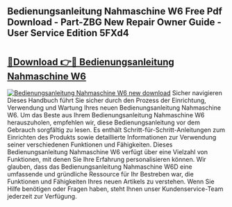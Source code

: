 ## Bedienungsanleitung Nahmaschine W6 Free Pdf Download - Part-ZBG New Repair Owner Guide - User Service Edition 5FXd4

# <h2><a href="http://df0omhv.blite.top/?on=Bedienungsanleitung+Nahmaschine+W6">🔗Download 👉🔴 Bedienungsanleitung Nahmaschine W6</a></h2>

[![Bedienungsanleitung Nahmaschine W6 new download](https://i.imgur.com/lujVjoI.png)](http://df0omhv.blite.top/?on=Bedienungsanleitung+Nahmaschine+W6)
Sicher navigieren Dieses Handbuch führt Sie sicher durch den Prozess der Einrichtung, Verwendung und Wartung Ihres neuen Bedienungsanleitung Nahmaschine W6. Um das Beste aus Ihrem Bedienungsanleitung Nahmaschine W6 herauszuholen, empfehlen wir, diese Bedienungsanleitung vor dem Gebrauch sorgfältig zu lesen. Es enthält Schritt-für-Schritt-Anleitungen zum Einrichten des Produkts sowie detaillierte Informationen zur Verwendung seiner verschiedenen Funktionen und Fähigkeiten. Dieses Bedienungsanleitung Nahmaschine W6 verfügt über eine Vielzahl von Funktionen, mit denen Sie Ihre Erfahrung personalisieren können. Wir glauben, dass das Bedienungsanleitung Nahmaschine W6D eine umfassende und gründliche Ressource für Ihr Bestreben war, die Funktionen und Fähigkeiten Ihres neuen Artikels zu verstehen. Wenn Sie Hilfe benötigen oder Fragen haben, steht Ihnen unser Kundenservice-Team jederzeit zur Verfügung.
